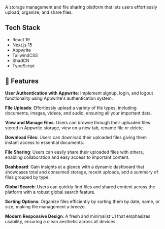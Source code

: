 A storage management and file sharing platform that lets users effortlessly upload, organize, and share files.

## <a name="tech-stack">Tech Stack</a>

- React 19
- Next.js 15
- Appwrite
- TailwindCSS
- ShadCN
- TypeScript

## <a name="features">🔋 Features</a>

**User Authentication with Appwrite**: Implement signup, login, and logout functionality using Appwrite's authentication system.

**FIle Uploads**: Effortlessly upload a variety of file types, including documents, images, videos, and audio, ensuring all your important data.

**View and Manage Files**: Users can browse through their uploaded files stored in Appwrite storage, view on a new tab, rename file or delete.

**Download Files**: Users can download their uploaded files giving them instant access to essential documents.

**File Sharing**: Users can easily share their uploaded files with others, enabling collaboration and easy access to important content.

**Dashboard**: Gain insights at a glance with a dynamic dashboard that showcases total and consumed storage, recent uploads, and a summary of files grouped by type.

**Global Search**: Users can quickly find files and shared content across the platform with a robust global search feature.

**Sorting Options**: Organize files efficiently by sorting them by date, name, or size, making file management a breeze.

**Modern Responsive Design**: A fresh and minimalist UI that emphasizes usability, ensuring a clean aesthetic across all devices.
